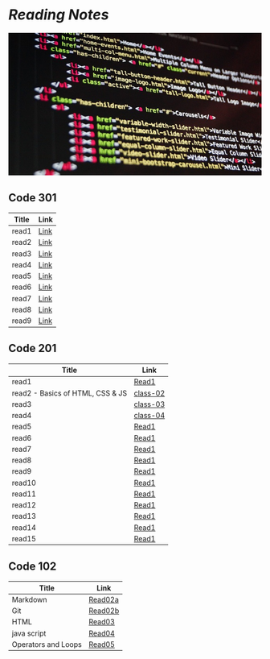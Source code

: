 # *Reading Notes*


 ![image](https://github.com/HamzhSuilik/reading-notes/blob/main/image/code.jpg?raw=true)



## Code 301

| Title                                  | Link                                                               |
| ---------------------------------------| ------------------------------------------------------------------ |
| read1                                  | [Link](https://hamzhsuilik.github.io/reading-notes/read-1.md)      |
| read2                                  | [Link](https://hamzhsuilik.github.io/reading-notes/read-2.md)      |
| read3                                  | [Link](https://hamzhsuilik.github.io/reading-notes/read-3.md)      |
| read4                                  | [Link](https://hamzhsuilik.github.io/reading-notes/read-4.md)      |
| read5                                  | [Link](https://hamzhsuilik.github.io/reading-notes/read-5.md)      |
| read6                                  | [Link](https://hamzhsuilik.github.io/reading-notes/read-6.md)      |
| read7                                  | [Link](https://hamzhsuilik.github.io/reading-notes/read-7.md)      |
| read8                                  | [Link](https://hamzhsuilik.github.io/reading-notes/read-8.md)      |
| read9                                  | [Link](https://hamzhsuilik.github.io/reading-notes/read-9.md)      |

## Code 201


| Title                                  | Link                                                               |
| ---------------------------------------| ------------------------------------------------------------------ |
| read1                                  | [Read1](https://hamzhsuilik.github.io/reading-notes/read-1)        |
| read2 - Basics of HTML, CSS & JS       | [class-02](https://hamzhsuilik.github.io/reading-notes/class-02.md)|
| read3                                  | [class-03](https://hamzhsuilik.github.io/reading-notes/class-03.md)|
| read4                                  | [class-04](https://hamzhsuilik.github.io/reading-notes/class-04.md)|
| read5                                  | [Read1](https://hamzhsuilik.github.io/reading-notes/read-5)        |
| read6                                  | [Read1](https://hamzhsuilik.github.io/reading-notes/read-6)        |
| read7                                  | [Read1](https://hamzhsuilik.github.io/reading-notes/read-7)        |
| read8                                  | [Read1](https://hamzhsuilik.github.io/reading-notes/read-8)        |
| read9                                  | [Read1](https://hamzhsuilik.github.io/reading-notes/read-9)        |
| read10                                 | [Read1](https://hamzhsuilik.github.io/reading-notes/read-10)       |
| read11                                 | [Read1](https://hamzhsuilik.github.io/reading-notes/read-11)       |
| read12                                 | [Read1](https://hamzhsuilik.github.io/reading-notes/read-12)       |
| read13                                 | [Read1](https://hamzhsuilik.github.io/reading-notes/read-13)       |
| read14                                 | [Read1](https://hamzhsuilik.github.io/reading-notes/read-14)       |
| read15                                 | [Read1](https://hamzhsuilik.github.io/reading-notes/read-15)       |


## Code 102

| Title                                  | Link                                                               |
| ---------------------------------------| ------------------------------------------------------------------ |
| Markdown                               | [Read02a](https://hamzhsuilik.github.io/reading-notes/read2a)      |
| Git                                    | [Read02b](https://hamzhsuilik.github.io/reading-notes/read2b)      |
| HTML                                   | [Read03](https://hamzhsuilik.github.io/reading-notes/read3)        |
| java script                            | [Read04](https://hamzhsuilik.github.io/reading-notes/read4)        |
| Operators and Loops                    | [Read05](https://hamzhsuilik.github.io/reading-notes/read5)        |

